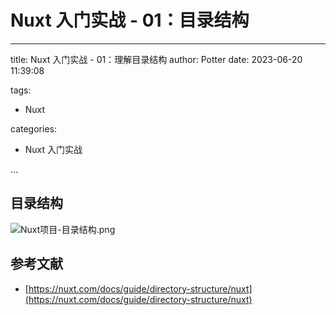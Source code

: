 # Nuxt 入门实战 - 01：目录结构

---

title: Nuxt 入门实战 - 01：理解目录结构
author: Potter
date: 2023-06-20 11:39:08

tags:

- Nuxt

categories:

- Nuxt 入门实战


...


## 目录结构

![Nuxt项目-目录结构.png](https://cdn.jsdelivr.net/gh/yxw007/BlogPicBed@master//img/20240507114809.png)

## 参考文献

- [https://nuxt.com/docs/guide/directory-structure/nuxt](https://nuxt.com/docs/guide/directory-structure/nuxt)
